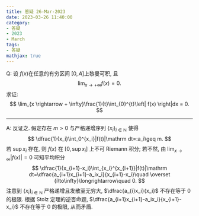 ```yaml
---
title: 答疑 26-Mar-2023
date: 2023-03-26 11:40:00
category: 
- 答疑
- 2023
- March
tags: 
- 答疑
mathjax: true
---
```


Q: 设 $f(x)$​ 在任意的有穷区间 $[0,A]$​ 上黎曼可积, 且
$$
\lim_{x \rightarrow + \infty}f(x) = 0.
$$
求证: 
$$
\lim_{x \rightarrow + \infty}\frac{1}{t}\int_{0}^{t}\left| f(x) \right|dx = 0.
$$

***

A: 反证之. 假定存在 $m>0$ 与严格递增序列 $\{x_i\}_{i\in \mathbb N}$ 使得
$$
\dfrac{1}{x_i}\int_0^{x_i}|f(t)|\mathrm dt=:a_i\geq m.
$$
若 $\sup x_i$ 存在, 则 $f(x)$ 在 $[0,\sup x_i]$ 上不可 Riemann 积分; 若不然, 由 $\lim_{x\to \infty}|f(x)|=0$ 可知平均积分
$$
\dfrac{1}{x_{i+1}-x_i}\int_{x_i}^{x_{i+1}}|f(t)|\mathrm dt=\dfrac{a_{i+1}x_{i+1}-a_ix_i}{x_{i+1}-x_i}\quad \overset {i\to\infty}\longrightarrow\quad 0.
$$
注意到 $\{x_i\}_{i\in \mathbb N}$ 严格递增且发散至无穷大, $\dfrac{a_{i}x_i}{x_i}$ 不存在等于 $0$ 的极限. 根据 Stolz 定理的逆否命题, $\dfrac{a_{i+1}x_{i+1}-a_ix_i}{x_{i+1}-x_i}$ 不存在等于 $0$ 的极限, 从而矛盾.

